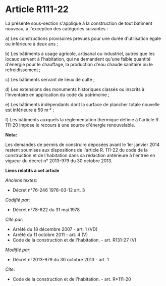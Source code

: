 # Article R111-22

La présente sous-section s'applique à la construction de tout bâtiment nouveau, à l'exception des catégories suivantes : 

a) Les constructions provisoires prévues pour une durée d'utilisation égale ou inférieure à deux ans ; 

b) Les bâtiments à usage agricole, artisanal ou industriel, autres que les locaux servant à l'habitation, qui ne demandent
qu'une faible quantité d'énergie pour le chauffage, la production d'eau chaude sanitaire ou le refroidissement ; 

c) Les bâtiments servant de lieux de culte ; 

d) Les extensions des monuments historiques classés ou inscrits à l'inventaire en application du code du patrimoine ; 

e) Les bâtiments indépendants dont la surface de plancher totale nouvelle est inférieure à 50 m ² ; 

f) Les bâtiments auxquels la réglementation thermique définie à l'article R. 111-20 impose le recours à une source d'énergie
renouvelable.

**Nota:**

Les demandes de permis de construire déposées avant le 1er janvier 2014 restent soumises aux dispositions de l'article R.
111-22 du code de la construction et de l'habitation dans sa rédaction antérieure à l'entrée en vigueur du décret n° 2013-979
du 30 octobre 2013.

**Liens relatifs à cet article**

_Anciens textes_:

  - Décret n°76-246 1976-03-12 art. 3

_Codifié par_:

  - Décret n°78-622 du 31 mai 1978

_Cité par_:

  - Arrêté du 18 décembre 2007 - art. 1 (VD)
  - Arrêté du 11 octobre 2011 - art. 4 (V)
  - Code de la construction et de l'habitation. - art. R131-27 (V)

_Modifié par_:

  - Décret n°2013-979 du 30 octobre 2013 - art. 1

_Cite_:

  - Code de la construction et de l'habitation. - art. R*111-20
